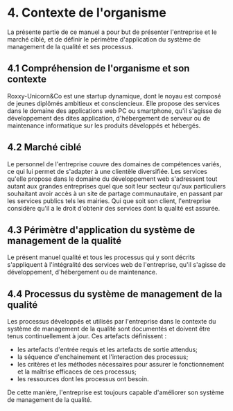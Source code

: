 # 4. Contexte de l'organisme

  La présente partie de ce manuel a pour but de présenter l'entreprise et le marché ciblé, et de définir le périmètre d'application du système de management de la qualité et ses processus.

## 4.1 Compréhension de l'organisme et son contexte
  Roxxy-Unicorn&Co est une startup dynamique, dont le noyau est composé de jeunes diplômés ambitieux et consciencieux.
  Elle propose des services dans le domaine des applications web PC ou smartphone, qu'il s'agisse de développement des dites application, d'hébergement de serveur ou de maintenance informatique sur les produits développés et hébergés.

## 4.2 Marché ciblé
  Le personnel de l'entreprise couvre des domaines de compétences variés, ce qui lui permet de s'adapter à une clientèle diversifiée. Les services qu'elle propose dans le domaine du développement web s'adressent tout autant aux grandes entreprises quel que soit leur secteur qu'aux particuliers souhaitant avoir accès à un site de partage communautaire, en passant par les services publics tels les mairies.
  Qui que soit son client, l'entreprise considère qu'il a le droit d'obtenir des services dont la qualité est assurée.

## 4.3 Périmètre d'application du système de management de la qualité
  Le présent manuel qualité et tous les processus qui y sont décrits s'appliquent à l'intégralité des services web de l'entreprise, qu'il s'agisse de développement, d'hébergement ou de maintenance.

## 4.4 Processus du système de management de la qualité
  Les processus développés et utilisés par l'entreprise dans le contexte du système de management de la qualité sont documentés et doivent être tenus continuellement à jour.
  Ces artefacts définissent :
  - les artefacts d'entrée requis et les artefacts de sortie attendus;
  - la séquence d'enchainement et l'interaction des processus;
  - les critères et les méthodes nécessaires pour assurer le fonctionnement et la maîtrise efficaces de ces processus;
  - les ressources dont les processus ont besoin.

  De cette manière, l'entreprise est toujours capable d'améliorer son système de management de la qualité.
